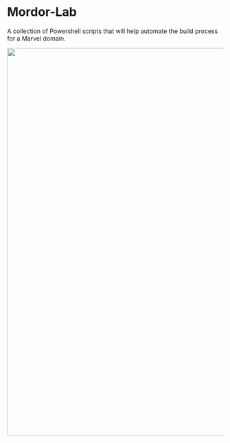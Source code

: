 # Mordor-Lab
A collection of Powershell scripts that will help automate the build process for a Marvel domain. 

<img src="https://gfycat.com/klutzyidealisticcanine" width=900 />
